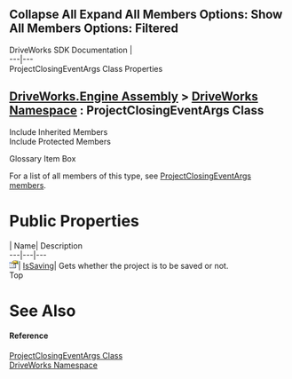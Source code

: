 Collapse All Expand All Members Options: Show All  Members Options: Filtered   
---  
DriveWorks SDK Documentation  |   
---|---  
ProjectClosingEventArgs Class Properties   
  
[DriveWorks.Engine Assembly](topic2156.md) > [DriveWorks Namespace](topic2159.md) : ProjectClosingEventArgs Class  
---  
  
Include Inherited Members    
Include Protected Members    


Glossary Item Box

For a list of all members of this type, see [ProjectClosingEventArgs members](topic4087.md).

# Public Properties

| Name| Description  
---|---|---  
![Public Property](dotnetimages/publicProperty.gif)| [IsSaving](topic4093.md)| Gets whether the project is to be saved or not.   
Top

# See Also

#### Reference

[ProjectClosingEventArgs Class](topic4086.md)   
[DriveWorks Namespace](topic2159.md)


